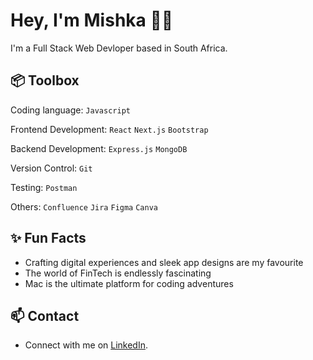 # Hey, I'm Mishka 👋🏽
I'm a Full Stack Web Devloper based in South Africa.

## 📦 Toolbox

Coding language: ```Javascript```

Frontend Development: ```React``` ```Next.js``` ```Bootstrap``` 

Backend Development: ```Express.js``` ```MongoDB```

Version Control: ```Git```

Testing: ```Postman```

Others: ```Confluence``` ```Jira``` ```Figma``` ```Canva```

## ✨ Fun Facts
- Crafting digital experiences and sleek app designs are my favourite
- The world of FinTech is endlessly fascinating
- Mac is the ultimate platform for coding adventures

## 📫 Contact
- Connect with me on [LinkedIn](https://www.linkedin.com/in/mishkaismail/).
